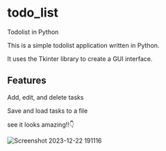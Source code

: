 # todo_list
Todolist in Python

This is a simple todolist application written in Python. 

It uses the Tkinter library to create a GUI interface.

## Features
Add, edit, and delete tasks

Save and load tasks to a file

see it looks amazing!!👇

![Screenshot 2023-12-22 191116](https://github.com/vedapriya17/todo_list/assets/140573640/7162137f-8af4-4ac0-9566-5e1ce455e21a)

